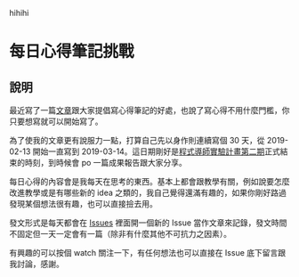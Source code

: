 hihihi
# 每日心得筆記挑戰

## 說明

最近寫了一篇[文章](https://medium.com/hulis-blog/why-blogging-ab77fd8c6ffa)跟大家提倡寫心得筆記的好處，也說了寫心得不用什麼門檻，你只要想寫就可以開始寫了。

為了使我的文章更有說服力一點，打算自己先以身作則連續寫個 30 天，從 2019-02-13 開始一直寫到 2019-03-14。這日期剛好是[程式導師實驗計畫第二期](https://github.com/Lidemy/mentor-program-2nd)正式結束的時刻，到時候會 po 一篇成果報告跟大家分享。

每日心得的內容會是我每天在思考的東西。基本上都會跟教學有關，例如說要怎麼改進教學或是有哪些新的 idea 之類的，我自己覺得還滿有趣的，如果你剛好路過發現某個想法很有趣，也可以直接撿去用。

發文形式是每天都會在 [Issues](https://github.com/aszx87410/daily-notes/issues) 裡面開一個新的 Issue 當作文章來記錄，發文時間不固定但一天一定會有一篇（除非有什麼其他不可抗力之因素）。

有興趣的可以按個 watch 關注一下，有任何想法也可以直接在 Issue 底下留言跟我討論，感謝。
